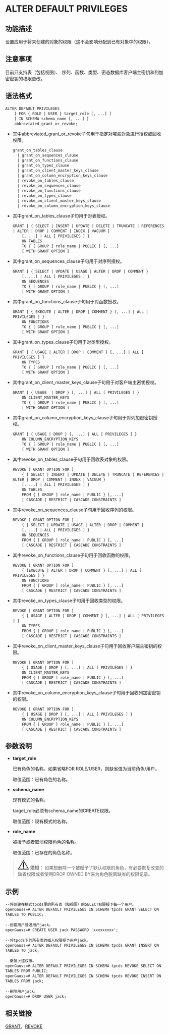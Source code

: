 # ALTER DEFAULT PRIVILEGES<a name="ZH-CN_TOPIC_0289900961"></a>

## 功能描述<a name="zh-cn_topic_0283136687_zh-cn_topic_0237122057_zh-cn_topic_0059778935_sb6d50f1fe847446bb5943799163d59fb"></a>

设置应用于将来创建的对象的权限（这不会影响分配到已有对象中的权限）。

## 注意事项<a name="zh-cn_topic_0283136687_zh-cn_topic_0237122057_zh-cn_topic_0059778935_s4737e0edf6af464282c48f14a9d9c0f4"></a>

目前只支持表（包括视图）、 序列、函数、类型、密态数据库客户端主密钥和列加密密钥的权限更改。

## 语法格式<a name="zh-cn_topic_0283136687_zh-cn_topic_0237122057_zh-cn_topic_0059778935_s760a84be01534119a13af50d2ff535aa"></a>

```
ALTER DEFAULT PRIVILEGES
    [ FOR { ROLE | USER } target_role [, ...] ]
    [ IN SCHEMA schema_name [, ...] ]
    abbreviated_grant_or_revoke;
```

-   其中abbreviated\_grant\_or\_revoke子句用于指定对哪些对象进行授权或回收权限。

    ```
    grant_on_tables_clause
      | grant_on_sequences_clause
      | grant_on_functions_clause
      | grant_on_types_clause
      | grant_on_client_master_keys_clause
      | grant_on_column_encryption_keys_clause
      | revoke_on_tables_clause
      | revoke_on_sequences_clause
      | revoke_on_functions_clause
      | revoke_on_types_clause
      | revoke_on_client_master_keys_clause
      | revoke_on_column_encryption_keys_clause
    ```


-   其中grant\_on\_tables\_clause子句用于对表授权。

    ```
    GRANT { { SELECT | INSERT | UPDATE | DELETE | TRUNCATE | REFERENCES | ALTER | DROP | COMMENT | INDEX | VACUUM } 
        [, ...] | ALL [ PRIVILEGES ] }
        ON TABLES 
        TO { [ GROUP ] role_name | PUBLIC } [, ...]
        [ WITH GRANT OPTION ]
    ```

-   其中grant\_on\_sequences\_clause子句用于对序列授权。

    ```
    GRANT { { SELECT | UPDATE | USAGE | ALTER | DROP | COMMENT } 
        [, ...] | ALL [ PRIVILEGES ] }
        ON SEQUENCES 
        TO { [ GROUP ] role_name | PUBLIC } [, ...]
        [ WITH GRANT OPTION ]
    ```

-   其中grant\_on\_functions\_clause子句用于对函数授权。

    ```
    GRANT { { EXECUTE | ALTER | DROP | COMMENT } [, ...] | ALL [ PRIVILEGES ] }
        ON FUNCTIONS 
        TO { [ GROUP ] role_name | PUBLIC } [, ...]
        [ WITH GRANT OPTION ]
    ```

-   其中grant\_on\_types\_clause子句用于对类型授权。

    ```
    GRANT { { USAGE | ALTER | DROP | COMMENT } [, ...] | ALL [ PRIVILEGES ] }
        ON TYPES 
        TO { [ GROUP ] role_name | PUBLIC } [, ...]
        [ WITH GRANT OPTION ]
    ```

-   其中grant\_on\_client\_master\_keys\_clause子句用于对客户端主密钥授权。

    ```
    GRANT { { USAGE  | DROP } [, ...] | ALL [ PRIVILEGES ] }
        ON CLIENT_MASTER_KEYS
        TO { [ GROUP ] role_name | PUBLIC } [, ...]
        [ WITH GRANT OPTION ]
    ```

-   其中grant\_on\_column\_encryption\_keys\_clause子句用于对列加密密钥授权。

    ```
    GRANT { { USAGE | DROP } [, ...] | ALL [ PRIVILEGES ] }
        ON COLUMN_ENCRYPTION_KEYS 
        TO { [ GROUP ] role_name | PUBLIC } [, ...]
        [ WITH GRANT OPTION ]
    ```

-   其中revoke\_on\_tables\_clause子句用于回收表对象的权限。

    ```
    REVOKE [ GRANT OPTION FOR ]
        { { SELECT | INSERT | UPDATE | DELETE | TRUNCATE | REFERENCES | ALTER | DROP | COMMENT | INDEX | VACUUM } 
        [, ...] | ALL [ PRIVILEGES ] }
        ON TABLES 
        FROM { [ GROUP ] role_name | PUBLIC } [, ...]
        [ CASCADE | RESTRICT | CASCADE CONSTRAINTS ]
    ```

-   其中revoke\_on\_sequences\_clause子句用于回收序列的权限。

    ```
    REVOKE [ GRANT OPTION FOR ]
        { { SELECT | UPDATE | USAGE | ALTER | DROP | COMMENT } 
        [, ...] | ALL [ PRIVILEGES ] }
        ON SEQUENCES
        FROM { [ GROUP ] role_name | PUBLIC } [, ...]
        [ CASCADE | RESTRICT | CASCADE CONSTRAINTS ]
    ```

-   其中revoke\_on\_functions\_clause子句用于回收函数的权限。

    ```
    REVOKE [ GRANT OPTION FOR ]
        { {EXECUTE | ALTER | DROP | COMMENT } [, ...] | ALL [ PRIVILEGES ] }
        ON FUNCTIONS 
        FROM { [ GROUP ] role_name | PUBLIC } [, ...]
        [ CASCADE | RESTRICT | CASCADE CONSTRAINTS ]
    ```

-   其中revoke\_on\_types\_clause子句用于回收类型的权限。

    ```
    REVOKE [ GRANT OPTION FOR ]
        { { USAGE | ALTER | DROP | COMMENT } [, ...] | ALL [ PRIVILEGES ] }
        ON TYPES 
        FROM { [ GROUP ] role_name | PUBLIC } [, ...]
        [ CASCADE | RESTRICT | CASCADE CONSTRAINTS ]
    ```


-   其中revoke\_on\_client\_master\_keys\_clause子句用于回收客户端主密钥的权限。

    ```
    REVOKE [ GRANT OPTION FOR ]
        { { USAGE | DROP } [, ...] | ALL [ PRIVILEGES ] }
        ON CLIENT_MASTER_KEYS 
        FROM { [ GROUP ] role_name | PUBLIC } [, ...]
        [ CASCADE | RESTRICT | CASCADE CONSTRAINTS ]
    ```

-   其中revoke\_on\_column\_encryption\_keys\_clause子句用于回收列加密密钥的权限。

    ```
    REVOKE [ GRANT OPTION FOR ]
        { { USAGE | DROP } [, ...] | ALL [ PRIVILEGES ] }
        ON COLUMN_ENCRYPTION_KEYS
        FROM { [ GROUP ] role_name | PUBLIC } [, ...]
        [ CASCADE | RESTRICT | CASCADE CONSTRAINTS ]
    ```


## 参数说明<a name="zh-cn_topic_0283136687_zh-cn_topic_0237122057_zh-cn_topic_0059778935_sb713f37e7b9a40ad936d0bbba0449eb1"></a>

-   **target\_role**

    已有角色的名称。如果省略FOR ROLE/USER，则缺省值为当前角色/用户。

    取值范围：已有角色的名称。

-   **schema\_name**

    现有模式的名称。

    target\_role必须有schema\_name的CREATE权限。

    取值范围：现有模式的名称。

-   **role\_name**

    被授予或者取消权限角色的名称。

    取值范围：已存在的角色名称。


>![](public_sys-resources/icon-notice.gif) **须知：** 
>如果想删除一个被赋予了默认权限的角色，有必要恢复改变的缺省权限或者使用DROP OWNED BY来为角色脱离缺省的权限记录。

## 示例<a name="zh-cn_topic_0283136687_zh-cn_topic_0237122057_zh-cn_topic_0059778935_s64b82734f0054e559da974687a61e6bf"></a>

```
--将创建在模式tpcds里的所有表（和视图）的SELECT权限授予每一个用户。
openGauss=# ALTER DEFAULT PRIVILEGES IN SCHEMA tpcds GRANT SELECT ON TABLES TO PUBLIC;

--创建用户普通用户jack。
openGauss=# CREATE USER jack PASSWORD 'xxxxxxxxx';

--将tpcds下的所有表的插入权限授予用户jack。
openGauss=# ALTER DEFAULT PRIVILEGES IN SCHEMA tpcds GRANT INSERT ON TABLES TO jack;

--撤销上述权限。
openGauss=# ALTER DEFAULT PRIVILEGES IN SCHEMA tpcds REVOKE SELECT ON TABLES FROM PUBLIC; 
openGauss=# ALTER DEFAULT PRIVILEGES IN SCHEMA tpcds REVOKE INSERT ON TABLES FROM jack;

--删除用户jack。
openGauss=# DROP USER jack;
```

## 相关链接<a name="zh-cn_topic_0283136687_zh-cn_topic_0237122057_zh-cn_topic_0059778935_s802a1dc228084944b989677194792353"></a>

[GRANT](GRANT.md)，[REVOKE](REVOKE.md)

